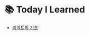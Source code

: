 # 📚 Today I Learned
- [리액트의 기초](https://github.com/6uamy/TIL/tree/main/%EB%A6%AC%EC%95%A1%ED%8A%B8)
